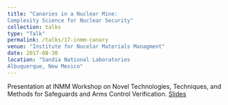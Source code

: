 ```yaml
---
title: "Canaries in a Nuclear Mine:
Complexity Science for Nuclear Security"
collection: talks
type: "Talk"
permalink: /talks/17-inmm-canary
venue: "Institute for Nucelar Materials Managment"
date: 2017-08-30
location: "Sandia National Laboratories
Albuquerque, New Mexico"
---
```


Presentation at INMM Workshop on Novel Technologies, Techniques, and Methods for Safeguards and Arms Control Verification.
[Slides](https://cdn.ymaws.com/inmm.org/resource/resmgr/docs/events/noveltechniques2017/0830_0945_wright.pdf)
